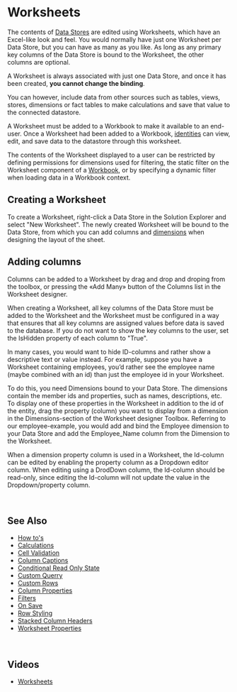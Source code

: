 
# Worksheets

The contents of [Data Stores](datastores.md) are edited using Worksheets, which have an Excel-like look and feel. You would normally have just one Worksheet per Data Store, but you can have as many as you like. As long as any primary key columns of the Data Store is bound to the Worksheet, the other columns are optional.

A Worksheet is always associated with just one Data Store, and once it has been created, **you cannot change the binding**.

You can however, include data from other sources such as tables, views, stores, dimensions or fact tables to make calculations and save that value to the connected datastore.

A Worksheet must be added to a Workbook to make it available to an end-user. Once a Worksheet had been added to a Workbook, [identities](accesscontrol/identities.md) can view, edit, and save data to the datastore through this worksheet.

The contents of the Worksheet displayed to a user can be restricted by defining permissions for dimensions used for filtering, the static filter on the Worksheet component of a [Workbook](workbooks.md), or by specifying a dynamic filter when loading data in a Workbook context.
<br/>

## Creating a Worksheet

To create a Worksheet, right-click a Data Store in the Solution Explorer and select "New Worksheet". The newly created Worksheet will be bound to the Data Store, from which you can add columns and [dimensions](dimensions.md) when designing the layout of the sheet.
<br/>

## Adding columns

Columns can be added to a Worksheet by drag and drop and droping from the toolbox, or pressing the «Add Many» button of the Columns list in the Worksheet designer.

When creating a Worksheet, all key columns of the Data Store must be added to the Worksheet and the Worksheet must be configured in a way that ensures that all key columns are assigned values before data is saved to the database. If you do not want to show the key columns to the user, set the IsHidden property of each column to "True".

In many cases, you would want to hide ID-columns and rather show a descriptive text or value instead. For example, suppose you have a Worksheet containing employees, you’d rather see the employee name (maybe combined with an id) than just the employee id in your Worksheet.

To do this, you need Dimensions bound to your Data Store. The dimensions contain the member ids and properties, such as names, descriptions, etc. To display one of these properties in the Worksheet in addition to the id of the entity, drag the property (column) you want to display from a dimension in the Dimensions-section of the Worksheet designer Toolbox.
Referring to our employee-example, you would add and bind the Employee dimension to your Data Store and add the Employee_Name column from the Dimension to the Worksheet.

When a dimension property column is used in a Worksheet, the Id-column can be edited by enabling the property column as a Dropdown editor column. When editing using a DrodDown column, the Id-column should be read-only, since editing the Id-column will not update the value in the Dropdown/property column.

<br/>

## See Also

- [How to's](worksheets/howto.md)
- [Calculations](worksheets/calculations.md)
- [Cell Validation](worksheets/cellvalidation.md)
- [Column Captions](worksheets/colcaptions.md)
- [Conditional Read Only State](worksheets/conditcellreadonly.md)
- [Custom Querry](worksheets/customquery.md)
- [Custom Rows](worksheets/customrows.md)
- [Column Properties](worksheets/columnproperties.md)
- [Filters](worksheets/filters.md)
- [On Save](worksheets/onsave.md)
- [Row Styling](worksheets/rowstyling.md)
- [Stacked Column Headers](worksheets/stackedcolhead.md)
- [Worksheet Properties](worksheets/wproperties.md)

<br/>

## Videos

- [Worksheets](../videos/worksheet.md)
